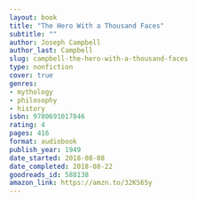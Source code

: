 ```yaml
---
layout: book
title: "The Hero With a Thousand Faces"
subtitle: ""
author: Joseph Campbell
author_last: Campbell
slug: campbell-the-hero-with-a-thousand-faces
type: nonfiction
cover: true
genres:
- mythology
- philosophy
- history
isbn: 9780691017846
rating: 4
pages: 416
format: audiobook
publish_year: 1949
date_started: 2018-08-08
date_completed: 2018-08-22
goodreads_id: 588138
amazon_link: https://amzn.to/32KS65y
---
```


